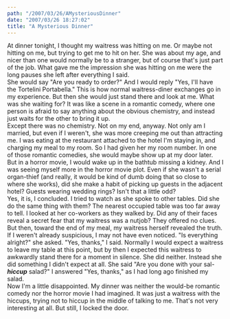 ```yaml
---
path: "/2007/03/26/AMysteriousDinner" 
date: "2007/03/26 18:27:02" 
title: "A Mysterious Dinner" 
---
```

At dinner tonight, I thought my waitress was hitting on me. Or maybe not hitting on me, but trying to get me to hit on her. She was about my age, and nicer than one would normally be to a stranger, but of course that's just part of the job. What gave me the impression she was hitting on me were the long pauses she left after everything I said.<br>She would say "Are you ready to order?" And I would reply "Yes, I'll have the Tortelini Portabella." This is how normal waitress-diner exchanges go in my experience. But then she would just stand there and look at me. What was she waiting for? It was like a scene in a romantic comedy, where one person is afraid to say anything about the obvious chemistry, and instead just waits for the other to bring it up.<br>Except there was no chemistry. Not on my end, anyway. Not only am I married, but even if I weren't, she was more creeping me out than attracting me. I was eating at the restaurant attached to the hotel I'm staying in, and charging my meal to my room. So I had given her my room number. In one of those romantic comedies, she would maybe show up at my door later. But in a horror movie, I would wake up in the bathtub missing a kidney. And I was seeing myself more in the horror movie plot. Even if she wasn't a serial organ-thief (and really, it would be kind of dumb doing that so close to where she works), did she make a habit of picking up guests in the adjacent hotel? Guests wearing wedding rings? Isn't that a little odd?<br>Yes, it is, I concluded. I tried to watch as she spoke to other tables. Did she do the same thing with them? The nearest occupied table was too far away to tell. I looked at her co-workers as they walked by. Did any of their faces reveal a secret fear that my waitress was a nutjob? They offered no clues.<br>But then, toward the end of my meal, my waitress herself revealed the truth. If I weren't already suspicious, I may not have even noticed. "Is everything alright?" she asked. "Yes, thanks," I said. Normally I would expect a waitress to leave my table at this point, but by then I expected this waitress to awkwardly stand there for a moment in silence. She did neither. Instead she did something I didn't expect at all. She said "Are you done with your sal- <b>*hiccup*</b> salad?" I answered "Yes, thanks," as I had long ago finished my salad.<br>Now I'm a little disappointed. My dinner was neither the would-be romantic comedy nor the horror movie I had imagined. It was just a waitress with the hiccups, trying not to hiccup in the middle of talking to me. That's not very interesting at all. But still, I locked the door.
